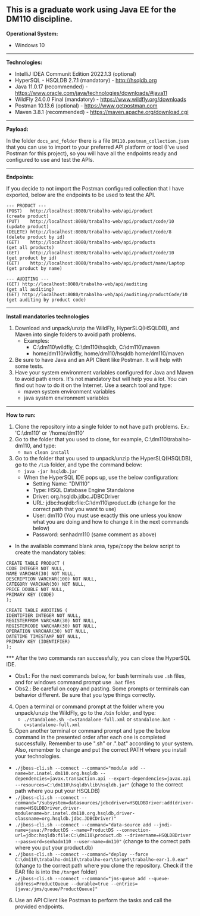 ## This is a graduate work using Java EE for the DM110 discipline.

**Operational System:**

- Windows 10

---

**Technologies:**

- IntelliJ IDEA Communit Edition 2022.1.3 (optional)
- HyperSQL - HSQLDB 2.7.1 (mandatory) - http://hsqldb.org
- Java 11.0.17 (recommended) - https://www.oracle.com/java/technologies/downloads/#java11
- WildFly 24.0.0 Final (mandatory) - https://www.wildfly.org/downloads
- Postman 10.13.6 (optional) - https://www.getpostman.com
- Maven 3.8.1 (recommended) - https://maven.apache.org/download.cgi

---

**Payload:**

In the folder `docs_and_folder` there is a file `DM110.postman_collection.json` that you can use to import to your preferred API platform or tool (I've used Postman for this project), so you will have all the endpoints ready and configured to use and test the APIs.

---

**Endpoints:**

If you decide to not import the Postman configured collection that I have exported, below are the endpoints to be used to test the API.

```
--- PRODUCT ---
(POST)   http://localhost:8080/trabalho-web/api/product             (create product)
(PUT)    http://localhost:8080/trabalho-web/api/product/code/10     (update product)
(DELETE) http://localhost:8080/trabalho-web/api/product/code/8      (delete product by id)
(GET)    http://localhost:8080/trabalho-web/api/products            (get all products)
(GET)    http://localhost:8080/trabalho-web/api/product/code/10     (get product by id)
(GET)    http://localhost:8080/trabalho-web/api/product/name/Laptop (get product by name)

--- AUDITING ---
(GET) http://localhost:8080/trabalho-web/api/auditing                (get all auditing)
(GET) http://localhost:8080/trabalho-web/api/auditing/productCode/10 (get auditing by product code)
```
---
**Install mandatories technologies**

1. Download and unpack/unzip the WildFly, HyperSLQ(HSQLDB), and Maven into single folders to avoid path problems.
   - Examples: 
     - C:\dm110\wildfly, C:\dm110\hsqldb, C:\dm110\maven
     - home/dm110/wildfly, home/dm110/hsqldb home/dm110/maven 
2. Be sure to have Java and an API Client like Postman. It will help with some tests.
3. Have your system environment variables configured for Java and Maven to avoid path errors. It's not mandatory but will help you a lot. You can find out how to do it on the Internet. Use a search tool and type:
   - maven system environment variables  
   - java system environment variables 

---

**How to run:**

1. Clone the repository into a single folder to not have path problems. Ex.: 'C:\dm110' or '/home/dm110'
2. Go to the folder that you used to clone, for example, C:\dm110\trabalho-dm110, and type:
   - `mvn clean install`
3. Go to the folder that you used to unpack/unzip the HyperSLQ(HSQLDB), go to the `/lib` folder, and type the command below:
   - `java -jar hsqldb.jar` 
   - When the HyperSQL IDE pops up, use the below configuration:
     - Setting Name: "DM110"
     - Type: HSQL Database Engine Standalone
     - Driver: org.hsqldb.jdbc.JDBCDriver
     - URL: jdbc:hsqldb:file:C:\dm110\product.db (change for the correct path that you want to use)
     - User: dm110 (You must use exactly this one unless you know what you are doing and how to change it in the next commands below)
     - Password: senhadm110 (same comment as above)
- In the available command blank area, type/copy the below script to create the mandatory tables:
```
CREATE TABLE PRODUCT (
CODE INTEGER NOT NULL,
NAME VARCHAR(30) NOT NULL,
DESCRIPTION VARCHAR(100) NOT NULL,
CATEGORY VARCHAR(30) NOT NULL,
PRICE DOUBLE NOT NULL,
PRIMARY KEY (CODE)
);
```
```
CREATE TABLE AUDITING (
IDENTIFIER INTEGER NOT NULL,
REGISTERFROM VARCHAR(30) NOT NULL,
REGISTERCODE VARCHAR(30) NOT NULL,
OPERATION VARCHAR(30) NOT NULL,
DATETIME TIMESTAMP NOT NULL,
PRIMARY KEY (IDENTIFIER)
);
```
*** After the two commands ran successfully, you can close the HyperSQL IDE.

- Obs1.: For the next commands below, for bash terminals use `.sh` files, and for windows command prompt use `.bat` files
- Obs2.: Be careful on copy and pasting. Some prompts or terminals can behavior different. Be sure that you type things correctly.
4. Open a terminal or command prompt at the folder where you unpack/unzip the WildFly, go to the `/bin` folder, and type:  
   - `./standalone.sh -c=standalone-full.xml` or `standalone.bat -c=standalone-full.xml` 
5. Open another terminal or command prompt and type the below command in the presented order after each one is completed successfully. Remember to use ".sh" or .".bat" according to your system. Also, remember to change and put the correct PATH where you install your technologies.
- `./jboss-cli.sh --connect --command="module add --name=br.inatel.dm110.org.hsqldb --dependencies=javax.transaction.api --export-dependencies=javax.api --resources=C:\dm110\hsqldb\lib\hsqldb.jar"` (chage to the correct path where you put your HSQLDB)
- `./jboss-cli.sh --connect --command="/subsystem=datasources/jdbcdriver=HSQLDBDriver:add(driver-name=HSQLDBDriver,driver-modulename=br.inatel.dm110.org.hsqldb,driver-classname=org.hsqldb.jdbc.JDBCDriver)"`
- `./jboss-cli.sh --connect --command="data-source add --jndi-name=java:/ProductDS --name=ProductDS --connection-url=jdbc:hsqldb:file:C:\dm110\product.db --drivername=HSQLDBDriver --password=senhadm110 --user-name=dm110"` (change to the correct path where you put your product.db)
- `./jboss-cli.sh --connect --command="deploy --force C:\dm110\trabalho-dm110\trabalho-ear\target\trabalho-ear-1.0.ear"` (change to the correct path where you clone the repository. Check if the EAR file is into the `/target` folder)
- `./jboss-cli.sh --connect --command="jms-queue add --queue-address=ProductQueue --durable=true --entries=[java:/jms/queue/ProductQueue]"`
6. Use an API Client like Postman to perform the tasks and call the provided endpoints. 

